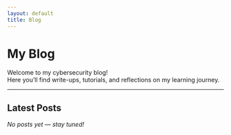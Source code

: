 ```yaml
---
layout: default
title: Blog
---
```


# My Blog

Welcome to my cybersecurity blog!  
Here you’ll find write-ups, tutorials, and reflections on my learning journey.

---

## Latest Posts

*No posts yet — stay tuned!*
